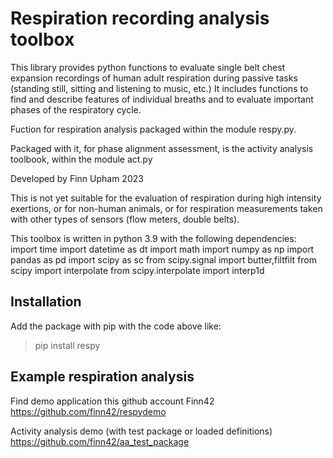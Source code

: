 
# Respiration recording analysis toolbox

This library provides python functions to evaluate single belt chest expansion recordings of human adult respiration during passive tasks (standing still, sitting and listening to music, etc.) It includes functions to find and describe features of individual breaths and to evaluate important phases of the respiratory cycle.

Fuction for respiration analysis packaged within the module respy.py.

Packaged with it, for phase alignment assessment, is the activity analysis toolbook, within the module act.py

Developed by Finn Upham 2023 

This is not yet suitable for the evaluation of respiration during high intensity exertions, or for non-human animals, or for respiration measurements taken with other types of sensors (flow meters, double belts).

This toolbox is written in python 3.9 with the following dependencies:
import time
import datetime as dt
import math
import numpy as np 
import pandas as pd
import scipy as sc 
from scipy.signal import butter,filtfilt
from scipy import interpolate
from scipy.interpolate import interp1d


## Installation
Add the package with pip with the code above like: 
> pip install respy

## Example respiration analysis

Find demo application this github account Finn42
https://github.com/finn42/respydemo

Activity analysis demo (with test package or loaded definitions)
https://github.com/finn42/aa_test_package

